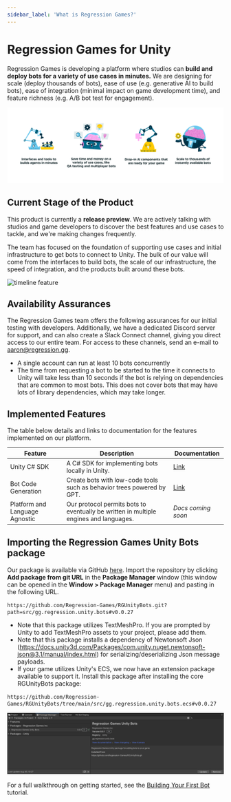 ```yaml
---
sidebar_label: 'What is Regression Games?'
---
```


# Regression Games for Unity

Regression Games is developing a platform where studios can **build and deploy bots for a variety of use cases in minutes.** We are designing for scale (deploy thousands of bots), ease of use (e.g. generative AI to build bots), ease of integration (minimal impact on game development time), and feature richness (e.g. A/B bot test for engagement).

![vision](img/vision.png)

## Current Stage of the Product

This product is currently a **release preview**. We are actively talking with studios and game developers to discover the best features and use cases to tackle, and we're making changes frequently.

The team has focused on the foundation of supporting use cases and initial infrastructure to get bots to connect to Unity. The bulk
of our value will come from the interfaces to build bots, the scale of our infrastructure, the speed of integration, and the products
built around these bots.

![timeline feature](unused-content/session-insights/img/replay/timeline.png)

## Availability Assurances

The Regression Games team offers the following assurances for our initial testing with developers. Additionally, we have a dedicated Discord server for support, and can also create a Slack Connect channel, giving you direct access to our entire team. For access to
these channels, send an e-mail to [aaron@regression.gg](mailto:aaron@regression.gg).

* A single account can run at least 10 bots concurrently
* The time from requesting a bot to be started to the time it connects to Unity will take less than 10 seconds if the bot is relying on dependencies that are common to most bots. This does not cover bots that may have lots of library dependencies, which may take longer.

## Implemented Features

The table below details and links to documentation for the features implemented on our platform.

| **Feature**                    | **Description**                                                                                                   | **Documentation**                                         |
|--------------------------------|-------------------------------------------------------------------------------------------------------------------|-----------------------------------------------------------|
| Unity C# SDK                   | A C# SDK for implementing bots locally in Unity.                                                                  | [Link](unused-content/creating-bots/csharp/adaptive-bots) |
| Bot Code Generation            | Create bots with low-code tools such as behavior trees powered by GPT.                                            | [Link](unused-content/creating-bots/csharp/agent-builder) |
| Platform and Language Agnostic | Our protocol permits bots to eventually be written in multiple engines and languages.                             | _Docs coming soon_                                        |  

## Importing the Regression Games Unity Bots package

Our package is available via GitHub [here](https://github.com/Regression-Games/RGUnityBots). Import the repository by 
clicking **Add package from git URL** in the **Package Manager** window (this window can be opened
in the **Window > Package Manager** menu) and pasting in the following URL.

```
https://github.com/Regression-Games/RGUnityBots.git?path=src/gg.regression.unity.bots#v0.0.27
```

- Note that this package utilizes TextMeshPro.  If you are prompted by Unity to add TextMeshPro assets to your project, please add them.
- Note that this package installs a dependency of Newtonsoft Json (https://docs.unity3d.com/Packages/com.unity.nuget.newtonsoft-json@3.1/manual/index.html) for serializing/deserializing Json message payloads.
- If your game utilizes Unity's ECS, we now have an extension package available to support it. Install this package after installing the core RGUnityBots package:

```
https://github.com/Regression-Games/RGUnityBots/tree/main/src/gg.regression.unity.bots.ecs#v0.0.27
```

![Screenshot of the package imported into the project](getting-started/creating-your-first-automated-test/img/tutorial-1-package.png)

For a full walkthrough on getting started, see the [Building Your First Bot](getting-started/creating-your-first-automated-test) tutorial.

